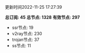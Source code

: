 更新时间2022-11-25 17:27:39

**总订阅: 45**
**总节点: 1328**
**有效节点: 297**
- ssr节点: 19
- v2ray节点: 230
- trojan节点: 37
- ss节点: 11
